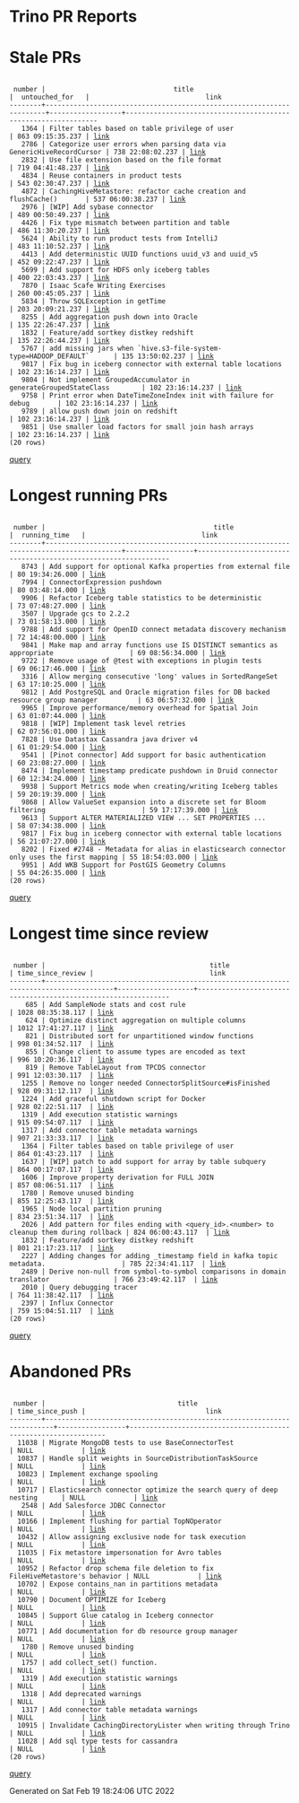 Trino PR Reports
=======

#  Stale PRs
<pre><code>
 number |                                title                                 |  untouched_for   |                             link                              
--------+----------------------------------------------------------------------+------------------+---------------------------------------------------------------
   1364 | Filter tables based on table privilege of user                       | 863 09:15:35.237 | <a href="https://github.com/trinodb/trino/pull/1364">link</a> 
   2786 | Categorize user errors when parsing data via GenericHiveRecordCursor | 738 22:08:02.237 | <a href="https://github.com/trinodb/trino/pull/2786">link</a> 
   2832 | Use file extension based on the file format                          | 719 04:41:48.237 | <a href="https://github.com/trinodb/trino/pull/2832">link</a> 
   4834 | Reuse containers in product tests                                    | 543 02:30:47.237 | <a href="https://github.com/trinodb/trino/pull/4834">link</a> 
   4872 | CachingHiveMetastore: refactor cache creation and flushCache()       | 537 06:00:38.237 | <a href="https://github.com/trinodb/trino/pull/4872">link</a> 
   2976 | [WIP] Add sybase connector                                           | 489 00:50:49.237 | <a href="https://github.com/trinodb/trino/pull/2976">link</a> 
   4426 | Fix type mismatch between partition and table                        | 486 11:30:20.237 | <a href="https://github.com/trinodb/trino/pull/4426">link</a> 
   5624 | Ability to run product tests from IntelliJ                           | 483 11:10:52.237 | <a href="https://github.com/trinodb/trino/pull/5624">link</a> 
   4413 | Add deterministic UUID functions uuid_v3 and uuid_v5                 | 452 09:22:47.237 | <a href="https://github.com/trinodb/trino/pull/4413">link</a> 
   5699 | Add support for HDFS only iceberg tables                             | 400 22:03:43.237 | <a href="https://github.com/trinodb/trino/pull/5699">link</a> 
   7870 | Isaac Scafe Writing Exercises                                        | 260 00:45:05.237 | <a href="https://github.com/trinodb/trino/pull/7870">link</a> 
   5834 | Throw SQLException in getTime                                        | 203 20:09:21.237 | <a href="https://github.com/trinodb/trino/pull/5834">link</a> 
   8255 | Add aggregation push down into Oracle                                | 135 22:26:47.237 | <a href="https://github.com/trinodb/trino/pull/8255">link</a> 
   1832 | Feature/add sortkey distkey redshift                                 | 135 22:26:44.237 | <a href="https://github.com/trinodb/trino/pull/1832">link</a> 
   5767 | add missing jars when `hive.s3-file-system-type=HADOOP_DEFAULT`      | 135 13:50:02.237 | <a href="https://github.com/trinodb/trino/pull/5767">link</a> 
   9817 | Fix bug in iceberg connector with external table locations           | 102 23:16:14.237 | <a href="https://github.com/trinodb/trino/pull/9817">link</a> 
   9804 | Not implement GroupedAccumulator in generateGroupedStateClass        | 102 23:16:14.237 | <a href="https://github.com/trinodb/trino/pull/9804">link</a> 
   9758 | Print error when DateTimeZoneIndex init with failure for debug       | 102 23:16:14.237 | <a href="https://github.com/trinodb/trino/pull/9758">link</a> 
   9789 | allow push down join on redshift                                     | 102 23:16:14.237 | <a href="https://github.com/trinodb/trino/pull/9789">link</a> 
   9851 | Use smaller load factors for small join hash arrays                  | 102 23:16:14.237 | <a href="https://github.com/trinodb/trino/pull/9851">link</a> 
(20 rows)
</code></pre>
[query](https://github.com/nineinchnick/trino-cicd/blob/8f971dfb095570fcadd38a08321654fa8bd5cf0a/sql/pr/stale-prs.sql)

#  Longest running PRs
<pre><code>
 number |                                          title                                          |  running_time   |                             link                              
--------+-----------------------------------------------------------------------------------------+-----------------+---------------------------------------------------------------
   8743 | Add support for optional Kafka properties from external file                            | 80 19:34:26.000 | <a href="https://github.com/trinodb/trino/pull/8743">link</a> 
   7994 | ConnectorExpression pushdown                                                            | 80 03:48:14.000 | <a href="https://github.com/trinodb/trino/pull/7994">link</a> 
   9906 | Refactor Iceberg table statistics to be deterministic                                   | 73 07:48:27.000 | <a href="https://github.com/trinodb/trino/pull/9906">link</a> 
   3507 | Upgrade gcs to 2.2.2                                                                    | 73 01:58:13.000 | <a href="https://github.com/trinodb/trino/pull/3507">link</a> 
   9788 | Add support for OpenID connect metadata discovery mechanism                             | 72 14:48:00.000 | <a href="https://github.com/trinodb/trino/pull/9788">link</a> 
   9841 | Make map and array functions use IS DISTINCT semantics as appropriate                   | 69 08:56:34.000 | <a href="https://github.com/trinodb/trino/pull/9841">link</a> 
   9722 | Remove usage of @test with exceptions in plugin tests                                   | 69 06:17:46.000 | <a href="https://github.com/trinodb/trino/pull/9722">link</a> 
   3316 | Allow merging consecutive 'long' values in SortedRangeSet                               | 63 17:10:25.000 | <a href="https://github.com/trinodb/trino/pull/3316">link</a> 
   9812 | Add PostgreSQL and Oracle migration files for DB backed resource group manager          | 63 06:57:32.000 | <a href="https://github.com/trinodb/trino/pull/9812">link</a> 
   9965 | Improve performance/memory overhead for Spatial Join                                    | 63 01:07:44.000 | <a href="https://github.com/trinodb/trino/pull/9965">link</a> 
   9818 | [WIP] Implement task level retries                                                      | 62 07:56:01.000 | <a href="https://github.com/trinodb/trino/pull/9818">link</a> 
   7828 | Use Datastax Cassandra java driver v4                                                   | 61 01:29:54.000 | <a href="https://github.com/trinodb/trino/pull/7828">link</a> 
   9541 | [Pinot connector] Add support for basic authentication                                  | 60 23:08:27.000 | <a href="https://github.com/trinodb/trino/pull/9541">link</a> 
   8474 | Implement timestamp predicate pushdown in Druid connector                               | 60 12:34:24.000 | <a href="https://github.com/trinodb/trino/pull/8474">link</a> 
   9938 | Support Metrics mode when creating/writing Iceberg tables                               | 59 20:19:39.000 | <a href="https://github.com/trinodb/trino/pull/9938">link</a> 
   9868 | Allow ValueSet expansion into a discrete set for Bloom filtering                        | 59 17:17:39.000 | <a href="https://github.com/trinodb/trino/pull/9868">link</a> 
   9613 | Support ALTER MATERIALIZED VIEW ... SET PROPERTIES ...                                  | 58 07:34:38.000 | <a href="https://github.com/trinodb/trino/pull/9613">link</a> 
   9817 | Fix bug in iceberg connector with external table locations                              | 56 21:07:27.000 | <a href="https://github.com/trinodb/trino/pull/9817">link</a> 
   8202 | Fixed #2748 - Metadata for alias in elasticsearch connector only uses the first mapping | 55 18:54:03.000 | <a href="https://github.com/trinodb/trino/pull/8202">link</a> 
   9951 | Add WKB Support for PostGIS Geometry Columns                                            | 55 04:26:35.000 | <a href="https://github.com/trinodb/trino/pull/9951">link</a> 
(20 rows)
</code></pre>
[query](https://github.com/nineinchnick/trino-cicd/blob/8f971dfb095570fcadd38a08321654fa8bd5cf0a/sql/pr/running-prs.sql)

#  Longest time since review
<pre><code>
 number |                                         title                                         | time_since_review |                             link                              
--------+---------------------------------------------------------------------------------------+-------------------+---------------------------------------------------------------
    685 | Add SampleNode stats and cost rule                                                    | 1028 08:35:38.117 | <a href="https://github.com/trinodb/trino/pull/685">link</a>  
    624 | Optimize distinct aggregation on multiple columns                                     | 1012 17:41:27.117 | <a href="https://github.com/trinodb/trino/pull/624">link</a>  
    821 | Distributed sort for unpartitioned window functions                                   | 998 01:34:52.117  | <a href="https://github.com/trinodb/trino/pull/821">link</a>  
    855 | Change client to assume types are encoded as text                                     | 996 10:20:36.117  | <a href="https://github.com/trinodb/trino/pull/855">link</a>  
    819 | Remove TableLayout from TPCDS connector                                               | 991 12:03:30.117  | <a href="https://github.com/trinodb/trino/pull/819">link</a>  
   1255 | Remove no longer needed ConnectorSplitSource#isFinished                               | 928 09:31:12.117  | <a href="https://github.com/trinodb/trino/pull/1255">link</a> 
   1224 | Add graceful shutdown script for Docker                                               | 928 02:22:51.117  | <a href="https://github.com/trinodb/trino/pull/1224">link</a> 
   1319 | Add execution statistic warnings                                                      | 915 09:54:07.117  | <a href="https://github.com/trinodb/trino/pull/1319">link</a> 
   1317 | Add connector table metadata warnings                                                 | 907 21:33:33.117  | <a href="https://github.com/trinodb/trino/pull/1317">link</a> 
   1364 | Filter tables based on table privilege of user                                        | 864 01:43:23.117  | <a href="https://github.com/trinodb/trino/pull/1364">link</a> 
   1637 | [WIP] patch to add support for array by table subquery                                | 864 00:17:07.117  | <a href="https://github.com/trinodb/trino/pull/1637">link</a> 
   1606 | Improve property derivation for FULL JOIN                                             | 857 08:06:51.117  | <a href="https://github.com/trinodb/trino/pull/1606">link</a> 
   1780 | Remove unused binding                                                                 | 855 12:25:43.117  | <a href="https://github.com/trinodb/trino/pull/1780">link</a> 
   1965 | Node local partition pruning                                                          | 834 23:51:34.117  | <a href="https://github.com/trinodb/trino/pull/1965">link</a> 
   2026 | Add pattern for files ending with &lt;query_id&gt;.&lt;number&gt; to cleanup them during rollback | 824 06:00:43.117  | <a href="https://github.com/trinodb/trino/pull/2026">link</a> 
   1832 | Feature/add sortkey distkey redshift                                                  | 801 21:17:23.117  | <a href="https://github.com/trinodb/trino/pull/1832">link</a> 
   2227 | Adding changes for adding _timestamp field in kafka topic metadata.                   | 785 22:34:41.117  | <a href="https://github.com/trinodb/trino/pull/2227">link</a> 
   2489 | Derive non-null from symbol-to-symbol comparisons in domain translator                | 766 23:49:42.117  | <a href="https://github.com/trinodb/trino/pull/2489">link</a> 
   2010 | Query debugging tracer                                                                | 764 11:38:42.117  | <a href="https://github.com/trinodb/trino/pull/2010">link</a> 
   2397 | Influx Connector                                                                      | 759 15:04:51.117  | <a href="https://github.com/trinodb/trino/pull/2397">link</a> 
(20 rows)
</code></pre>
[query](https://github.com/nineinchnick/trino-cicd/blob/8f971dfb095570fcadd38a08321654fa8bd5cf0a/sql/pr/awaiting-review.sql)

#  Abandoned PRs
<pre><code>
 number |                                 title                                  | time_since_push |                              link                              
--------+------------------------------------------------------------------------+-----------------+----------------------------------------------------------------
  11038 | Migrate MongoDB tests to use BaseConnectorTest                         | NULL            | <a href="https://github.com/trinodb/trino/pull/11038">link</a> 
  10837 | Handle split weights in SourceDistributionTaskSource                   | NULL            | <a href="https://github.com/trinodb/trino/pull/10837">link</a> 
  10823 | Implement exchange spooling                                            | NULL            | <a href="https://github.com/trinodb/trino/pull/10823">link</a> 
  10717 | Elasticsearch connector optimize the search query of deep nesting      | NULL            | <a href="https://github.com/trinodb/trino/pull/10717">link</a> 
   2548 | Add Salesforce JDBC Connector                                          | NULL            | <a href="https://github.com/trinodb/trino/pull/2548">link</a>  
  10166 | Implement flushing for partial TopNOperator                            | NULL            | <a href="https://github.com/trinodb/trino/pull/10166">link</a> 
  10432 | Allow assigning exclusive node for task execution                      | NULL            | <a href="https://github.com/trinodb/trino/pull/10432">link</a> 
  11035 | Fix metastore impersonation for Avro tables                            | NULL            | <a href="https://github.com/trinodb/trino/pull/11035">link</a> 
  10952 | Refactor drop schema file deletion to fix FileHiveMetastore's behavior | NULL            | <a href="https://github.com/trinodb/trino/pull/10952">link</a> 
  10702 | Expose contains_nan in partitions metadata                             | NULL            | <a href="https://github.com/trinodb/trino/pull/10702">link</a> 
  10790 | Document OPTIMIZE for Iceberg                                          | NULL            | <a href="https://github.com/trinodb/trino/pull/10790">link</a> 
  10845 | Support Glue catalog in Iceberg connector                              | NULL            | <a href="https://github.com/trinodb/trino/pull/10845">link</a> 
  10771 | Add documentation for db resource group manager                        | NULL            | <a href="https://github.com/trinodb/trino/pull/10771">link</a> 
   1780 | Remove unused binding                                                  | NULL            | <a href="https://github.com/trinodb/trino/pull/1780">link</a>  
   1757 | add collect_set() function.                                            | NULL            | <a href="https://github.com/trinodb/trino/pull/1757">link</a>  
   1319 | Add execution statistic warnings                                       | NULL            | <a href="https://github.com/trinodb/trino/pull/1319">link</a>  
   1318 | Add deprecated warnings                                                | NULL            | <a href="https://github.com/trinodb/trino/pull/1318">link</a>  
   1317 | Add connector table metadata warnings                                  | NULL            | <a href="https://github.com/trinodb/trino/pull/1317">link</a>  
  10915 | Invalidate CachingDirectoryLister when writing through Trino           | NULL            | <a href="https://github.com/trinodb/trino/pull/10915">link</a> 
  11028 | Add sql type tests for cassandra                                       | NULL            | <a href="https://github.com/trinodb/trino/pull/11028">link</a> 
(20 rows)
</code></pre>
[query](https://github.com/nineinchnick/trino-cicd/blob/8f971dfb095570fcadd38a08321654fa8bd5cf0a/sql/pr/abandoned-prs.sql)

Generated on Sat Feb 19 18:24:06 UTC 2022
